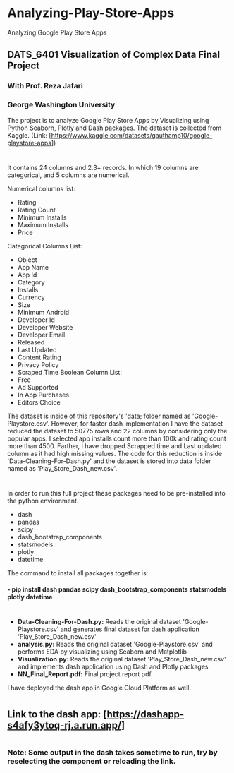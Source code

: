 # Analyzing-Play-Store-Apps
Analyzing Google Play Store Apps

## DATS_6401 Visualization of Complex Data Final Project
### With Prof. Reza Jafari
### George Washington University

The project is to analyze Google Play Store Apps by Visualizing using Python Seaborn, Plotly and Dash packages. The dataset is collected from Kaggle. (Link: [https://www.kaggle.com/datasets/gauthamp10/google-playstore-apps])
#
It contains 24 columns and 2.3+ records. In which 19 columns are categorical, and 5 columns are numerical.
 
Numerical columns list:
- Rating
- Rating Count
- Minimum Installs
- Maximum Installs
- Price 

Categorical Columns List:
- Object
- App Name
- App Id
- Category
- Installs              
- Currency              
- Size                  
- Minimum Android
- Developer Id
- Developer Website
- Developer Email
- Released  
- Last Updated
- Content Rating
- Privacy Policy
- Scraped Time
Boolean Column List:
- Free                    
- Ad Supported
- In App Purchases
- Editors Choice

The dataset is inside of this repository's 'data; folder named as 'Google-Playstore.csv'. However, for faster dash implementation I have the dataset reduced the dataset to 50775 rows and 22 columns by considering only the popular apps. I selected app installs count more than 100k and rating count more than 4500. Farther, I have dropped Scrapped time and Last updated column as it had high missing values. The code for this reduction is inside 'Data-Cleaning-For-Dash.py' and the dataset is stored into data folder named as 'Play_Store_Dash_new.csv'.
#
In order to run this full project these packages need to be pre-installed into the python environment. 
- dash 
- pandas 
- scipy 
- dash_bootstrap_components 
- statsmodels 
- plotly 
- datetime


The command to install all packages together is:
#### - pip install dash pandas scipy dash_bootstrap_components statsmodels plotly datetime
#
- **Data-Cleaning-For-Dash.py:** Reads the original dataset 'Google-Playstore.csv' and generates final dataset for dash application 'Play_Store_Dash_new.csv'
- **analysis.py:** Reads the original dataset 'Google-Playstore.csv' and performs EDA by visualizing using Seaborn and Matplotlib
- **Visualization.py:** Reads the original dataset 'Play_Store_Dash_new.csv' and implements dash application using Dash and Plotly packages
- **NN_Final_Report.pdf:** Final project report pdf

I have deployed the dash app in Google Cloud Platform as well.
#
## Link to the dash app: [https://dashapp-s4afy3ytoq-rj.a.run.app/]
#
#
### Note: Some output in the dash takes sometime to run, try by reselecting the component or reloading the link. 
#
